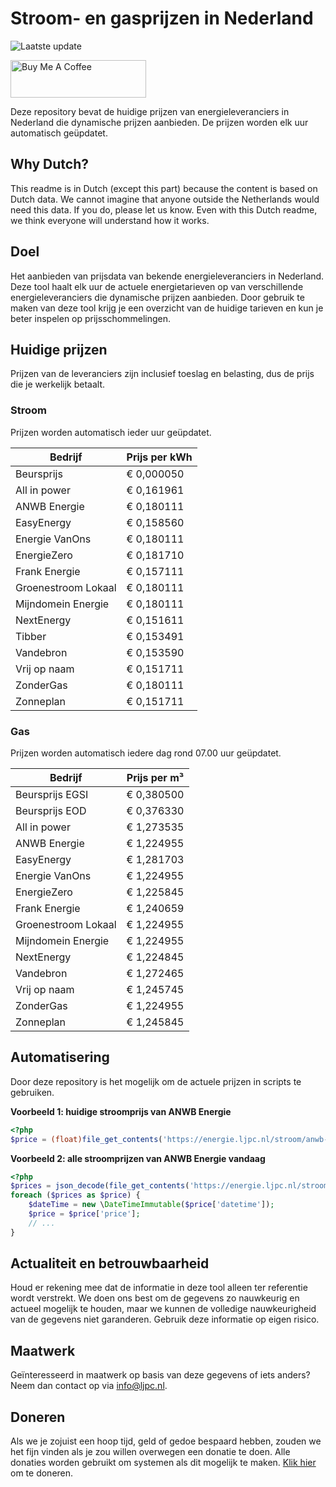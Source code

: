# Stroom- en gasprijzen in Nederland

![Laatste update](https://img.shields.io/badge/laatste%20update-2024--10--01%2002%3A00%20CET-brightgreen)

<a href="https://www.buymeacoffee.com/Lars-" target="_blank"><img src="https://cdn.buymeacoffee.com/buttons/v2/default-orange.png" alt="Buy Me A Coffee" height="60" style="height: 60px !important;width: 217px !important;" ></a>

Deze repository bevat de huidige prijzen van energieleveranciers in Nederland die dynamische prijzen aanbieden. De prijzen worden elk uur automatisch geüpdatet.

## Why Dutch?

This readme is in Dutch (except this part) because the content is based on Dutch data. We cannot imagine that anyone outside the Netherlands would need this data. If you do, please let us know. Even with this Dutch readme, we think
everyone will understand how it works.

## Doel

Het aanbieden van prijsdata van bekende energieleveranciers in Nederland. Deze tool haalt elk uur de actuele energietarieven op van verschillende energieleveranciers die dynamische prijzen aanbieden. Door gebruik te maken van deze tool
krijg je een overzicht van de huidige tarieven en kun je beter inspelen op prijsschommelingen.

## Huidige prijzen

Prijzen van de leveranciers zijn inclusief toeslag en belasting, dus de prijs die je werkelijk betaalt.

### Stroom

Prijzen worden automatisch ieder uur geüpdatet.

 Bedrijf | Prijs per kWh 
---------|---------------
Beursprijs | € 0,000050
All in power | € 0,161961
ANWB Energie | € 0,180111
EasyEnergy | € 0,158560
Energie VanOns | € 0,180111
EnergieZero | € 0,181710
Frank Energie | € 0,157111
Groenestroom Lokaal | € 0,180111
Mijndomein Energie | € 0,180111
NextEnergy | € 0,151611
Tibber | € 0,153491
Vandebron | € 0,153590
Vrij op naam | € 0,151711
ZonderGas | € 0,180111
Zonneplan | € 0,151711


### Gas

Prijzen worden automatisch iedere dag rond 07.00 uur geüpdatet.

 Bedrijf | Prijs per m³ 
---------|--------------
Beursprijs EGSI | € 0,380500
Beursprijs EOD | € 0,376330
All in power | € 1,273535
ANWB Energie | € 1,224955
EasyEnergy | € 1,281703
Energie VanOns | € 1,224955
EnergieZero | € 1,225845
Frank Energie | € 1,240659
Groenestroom Lokaal | € 1,224955
Mijndomein Energie | € 1,224955
NextEnergy | € 1,224845
Vandebron | € 1,272465
Vrij op naam | € 1,245745
ZonderGas | € 1,224955
Zonneplan | € 1,245845


## Automatisering

Door deze repository is het mogelijk om de actuele prijzen in scripts te gebruiken.

**Voorbeeld 1: huidige stroomprijs van ANWB Energie**

```php
<?php
$price = (float)file_get_contents('https://energie.ljpc.nl/stroom/anwb-energie-nu.txt');

```

**Voorbeeld 2: alle stroomprijzen van ANWB Energie vandaag**

```php
<?php
$prices = json_decode(file_get_contents('https://energie.ljpc.nl/stroom/all-in-power-vandaag.json'),true);
foreach ($prices as $price) {
    $dateTime = new \DateTimeImmutable($price['datetime']);
    $price = $price['price'];
    // ...
}
```

## Actualiteit en betrouwbaarheid

Houd er rekening mee dat de informatie in deze tool alleen ter referentie wordt verstrekt. We doen ons best om de gegevens zo nauwkeurig en actueel mogelijk te houden, maar we kunnen de volledige nauwkeurigheid van de gegevens niet
garanderen. Gebruik deze informatie op eigen risico.

## Maatwerk

Geïnteresseerd in maatwerk op basis van deze gegevens of iets anders? Neem dan contact op
via [info@ljpc.nl](mailto:info@ljpc.nl?subject=Energie%20prijzen).

## Doneren

Als we je zojuist een hoop tijd, geld of gedoe bespaard hebben, zouden we het fijn vinden als je zou willen overwegen een
donatie te doen. Alle donaties worden gebruikt om systemen als dit mogelijk te
maken. [Klik hier](https://www.buymeacoffee.com/Lars-) om te doneren.
